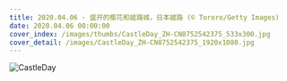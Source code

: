 ```yaml
---
title: 2020.04.06 - 盛开的樱花和姬路城，日本姬路 (© Tororo/Getty Images)
date: 2020.04.06 00:00:00
cover_index: /images/thumbs/CastleDay_ZH-CN8752542375_533x300.jpg
cover_detail: /images/CastleDay_ZH-CN8752542375_1920x1080.jpg
---
```


![CastleDay](/images/CastleDay_ZH-CN8752542375_1920x1080.jpg)
